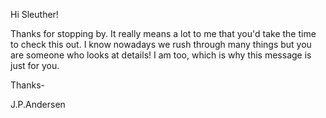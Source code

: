 Hi Sleuther! 

Thanks for stopping by. It really means a lot to me that you'd take the time to check this out. I know nowadays we rush through many things but you are someone who looks at details! I am too, which is why this message is just for you.

Thanks-

J.P.Andersen